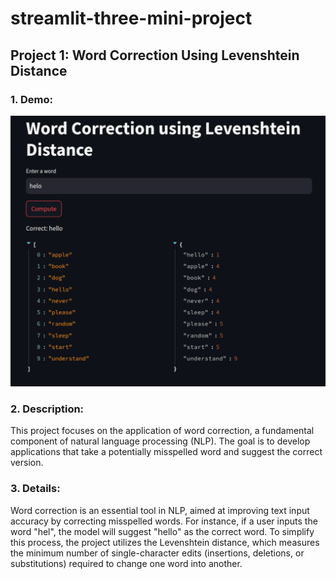 # streamlit-three-mini-project

## Project 1: Word Correction Using Levenshtein Distance

### 1. Demo:

<img src="images/project_01_word_correction_deploy.png" alt="Project 01 Word Correction" width="600"/>

### 2. Description:

This project focuses on the application of word correction, a fundamental component of natural language processing (NLP). The goal is to develop applications that take a potentially misspelled word and suggest the correct version.

### 3. Details:

Word correction is an essential tool in NLP, aimed at improving text input accuracy by correcting misspelled words. For instance, if a user inputs the word "hel", the model will suggest "hello" as the correct word. To simplify this process, the project utilizes the Levenshtein distance, which measures the minimum number of single-character edits (insertions, deletions, or substitutions) required to change one word into another.